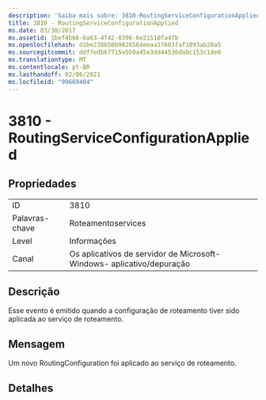 ```yaml
---
description: 'Saiba mais sobre: 3810-RoutingServiceConfigurationApplied'
title: 3810 - RoutingServiceConfigurationApplied
ms.date: 03/30/2017
ms.assetid: 1bef4b66-6a63-4f42-8396-6e21510fa4fb
ms.openlocfilehash: d1be238b50b9826564eeaa17603faf1093ab20a5
ms.sourcegitcommit: ddf7edb67715a5b9a45e3dd44536dabc153c1de0
ms.translationtype: MT
ms.contentlocale: pt-BR
ms.lasthandoff: 02/06/2021
ms.locfileid: "99669404"
---
```

# <a name="3810---routingserviceconfigurationapplied"></a>3810 - RoutingServiceConfigurationApplied

## <a name="properties"></a>Propriedades  
  
|||  
|-|-|  
|ID|3810|  
|Palavras-chave|Roteamentoservices|  
|Level|Informações|  
|Canal|Os aplicativos de servidor de Microsoft-Windows- aplicativo/depuração|  
  
## <a name="description"></a>Descrição  

 Esse evento é emitido quando a configuração de roteamento tiver sido aplicada ao serviço de roteamento.  
  
## <a name="message"></a>Mensagem  

 Um novo RoutingConfiguration foi aplicado ao serviço de roteamento.  
  
## <a name="details"></a>Detalhes

